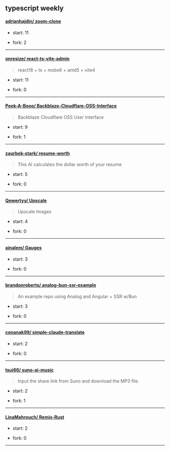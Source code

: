 ## typescript weekly

#### [adrianhajdin/ zoom-clone](https://github.com/adrianhajdin/zoom-clone)
>  
+ start: 11
+ fork: 2
---
#### [onresize/ react-ts-vite-admin](https://github.com/onresize/react-ts-vite-admin)
>  react18 + ts + mobx6 + antd5 + vite4
+ start: 11
+ fork: 0
---
#### [Peek-A-Booo/ Backblaze-Cloudflare-OSS-Interface](https://github.com/Peek-A-Booo/Backblaze-Cloudflare-OSS-Interface)
>  Backblaze Cloudflare OSS User Interface
+ start: 9
+ fork: 1
---
#### [zaurbek-stark/ resume-worth](https://github.com/zaurbek-stark/resume-worth)
>  This AI calculates the dollar worth of your resume
+ start: 5
+ fork: 0
---
#### [Qewertyy/ Upscale](https://github.com/Qewertyy/Upscale)
>  Upscale Images
+ start: 4
+ fork: 0
---
#### [ainalem/ Gauges](https://github.com/ainalem/Gauges)
>  
+ start: 3
+ fork: 0
---
#### [brandonroberts/ analog-bun-ssr-example](https://github.com/brandonroberts/analog-bun-ssr-example)
>  An example repo using Analog and Angular + SSR w/Bun
+ start: 3
+ fork: 0
---
#### [conanak99/ simple-claude-translate](https://github.com/conanak99/simple-claude-translate)
>  
+ start: 2
+ fork: 0
---
#### [tsui66/ suno-ai-music](https://github.com/tsui66/suno-ai-music)
>  Input the share link from Suno and download the MP3 file.
+ start: 2
+ fork: 1
---
#### [LinaMahrouch/ Remix-Rust](https://github.com/LinaMahrouch/Remix-Rust)
>  
+ start: 2
+ fork: 0
---